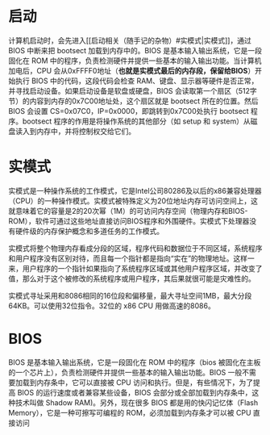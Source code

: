 # 启动

计算机启动时，会先进入[[启动相关（随手记的杂物）#实模式|实模式]]，通过 BIOS 中断来把 bootsect 加载到内存中的。BIOS 是基本输入输出系统，它是一段固化在 ROM 中的程序，负责检测硬件并提供一些基本的输入输出功能。当计算机加电后，CPU 会从0xFFFF0地址（**也就是实模式最后的内存段，保留给BIOS**）开始执行 BIOS 中的代码，这段代码会检查 RAM、键盘、显示器等硬件是否正常，并寻找启动设备。如果启动设备是软盘或硬盘，BIOS 会读取第一个扇区（512字节）的内容到内存的0x7C00地址处，这个扇区就是 bootsect 所在的位置。然后 BIOS 会设置 CS=0x07C0，IP=0x0000，即跳转到0x7C00处执行 bootsect 程序。bootsect 程序的作用是将操作系统的其他部分（如 setup 和 system）从磁盘读入到内存中，并将控制权交给它们。

# 实模式

实模式是一种操作系统的工作模式，它是Intel公司80286及以后的x86兼容处理器（CPU）的一种操作模式。实模式被特殊定义为20位地址内存可访问空间上，这就意味着它的容量是2的20次幂（1M）的可访问内存空间（物理内存和BIOS-ROM），软件可通过这些地址直接访问BIOS程序和外围硬件。实模式下处理器没有硬件级的内存保护概念和多道任务的工作模式。

实模式将整个物理内存看成分段的区域，程序代码和数据位于不同区域，系统程序和用户程序没有区别对待，而且每一个指针都是指向“实在”的物理地址。这样一来，用户程序的一个指针如果指向了系统程序区域或其他用户程序区域，并改变了值，那么对于这个被修改的系统程序或用户程序，其后果就很可能是灾难性的。

实模式寻址采用和8086相同的16位段和偏移量，最大寻址空间1MB，最大分段64KB。可以使用32位指令。32位的 x86 CPU 用做高速的8086。

# BIOS

BIOS 是基本输入输出系统，它是一段固化在 ROM 中的程序（bios 被固化在主板的一个芯片上），负责检测硬件并提供一些基本的输入输出功能。BIOS 一般不需要加载到内存条中，它可以直接被 CPU 访问和执行。但是，有些情况下，为了提高 BIOS 的运行速度或者兼容某些设备，BIOS 会部分或全部加载到内存条中，这种技术叫做 Shadow RAM)。另外，现在很多 BIOS 都是用的快闪记忆体（Flash Memory），它是一种可擦写可编程的 ROM，必须加载到内存条才可以被 CPU 直接访问